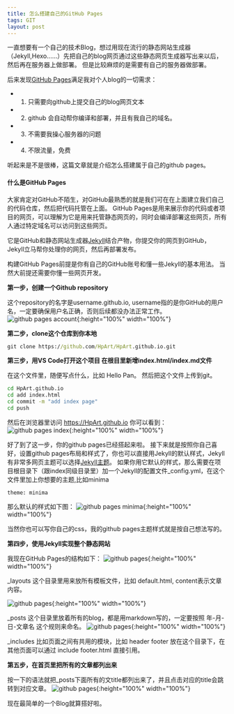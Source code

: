 ```yaml
---
title: 怎么搭建自己的GitHub Pages
tags: GIT
layout: post
---
```



一直想要有一个自己的技术Blog，想过用现在流行的静态网站生成器（Jekyll,Hexo......）先把自己的blog网页通过这些静态网页生成器写出来以后，然后再在服务器上做部署。
但是比较麻烦的是需要有自己的服务器做部署。

后来发现[GitHub Pages](https://pages.github.com/)满足我对个人blog的一切需求：
- 1) 只需要向github上提交自己的blog网页文本
- 2) github 会自动帮你编译和部署，并且有我自己的域名。
- 3) 不需要我操心服务器的问题
- 4) 不限流量，免费

听起来是不是很棒，这篇文章就是介绍怎么搭建属于自己的github pages。

#### 什么是GitHub Pages
大家肯定对GitHub不陌生，对GitHub最熟悉的就是我们可在在上面建立我们自己的代码仓库，然后把代码托管在上面。
GitHub Pages是用来展示你的代码或者项目的网页，可以理解为它是用来托管静态网页的，同时会编译部署这些网页，所有人通过特定域名可以访问到这些网页。

它是GitHub和静态网站生成器[Jekyll](https://jekyllrb.com)结合产物，你提交你的网页到GitHub，Jekyll立马帮你处理你的网页，然后再部署发布。


构建GitHub Pages前提是你有自己的GitHub账号和懂一些Jekyll的基本用法。
当然大前提还需要你懂一些网页开发。


**第一步，创建一个Github repository**


这个repository的名字是username.github.io, username指的是你GitHub的用户名，一定要确保用户名正确，否则后续都没办法正常工作。
![github pages account](https://HpArt.github.io/assets/images/posts/git/git-pages-account.png){:height="100%" width="100%"}


**第二步，clone这个仓库到你本地**
```cmd
git clone https://github.com/HpArt/HpArt.github.io.git
```


**第三步，用VS Code打开这个项目 在根目里新增index.html/index.md文件**


在这个文件里，随便写点什么，比如 Hello Pan。
然后把这个文件上传到git。
```cmd
cd HpArt.github.io
cd add index.html
cd commit -m "add index page"
cd push
```
然后在浏览器里访问 https://HpArt.github.io 你可以看到：
![github pages index](https://HpArt.github.io/assets/images/posts/git/git-pages-index.png){:height="100%" width="100%"}



好了到了这一步，你的github pages已经搭起来啦。
接下来就是按照你自己喜好，设置github pages布局和样式了，你也可以直接用Jekyll的默认样式，Jekyll有非常多网页主题可以选择[Jekyll主题](https://help.github.com/articles/about-jekyll-themes-on-github/)。
如果你用它默认的样式，那么需要在项目根目录下（跟index同级目录里）加一个Jekyll的配置文件_config.yml，在这个文件里加上你想要的主题,比如minima

```
theme: minima
```
那么默认的样式如下图：
![github pages minima](https://HpArt.github.io/assets/images/posts/git/git-pages-minima.png){:height="100%" width="100%"}

当然你也可以写你自己的css，我的github pages主题样式就是按自己想法写的。


**第四步，使用Jekyll实现整个静态网站**


我现在GitHub Pages的结构如下：
![github pages](https://HpArt.github.io/assets/images/posts/git/git-pages-jekyll.png){:height="100%" width="100%"}


_layouts 这个目录里用来放所有模板文件，比如 default.html, content表示文章内容。

![github pages](https://HpArt.github.io/assets/images/posts/git/git-pages-layout.png){:height="100%" width="100%"}


_posts 这个目录里放着所有的blog，都是用markdown写的，一定要按照 年-月-日-文章名 这个规则来命名。
![github pages](https://HpArt.github.io/assets/images/posts/git/git-pages-post.png){:height="100%" width="100%"}


_includes 比如页面之间有共用的模块，比如 header footer 放在这个目录下，在其他页面可以通过 include footer.html 直接引用。


**第五步，在首页里把所有的文章都列出来**


按一下的语法就把_posts下面所有的文title都列出来了，并且点击对应的title会跳转到对应文章。
![github pages](https://HpArt.github.io/assets/images/posts/git/git-pages-postlists.png){:height="100%" width="100%"}

现在最简单的一个Blog就算搭好啦。